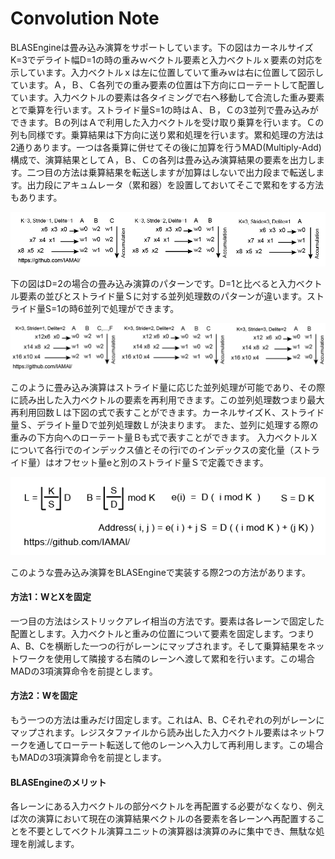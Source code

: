 # Convolution Note

BLASEngineは畳み込み演算をサポートしています。下の図はカーネルサイズK=3でデライト幅D=1の時の重みｗベクトル要素と入力ベクトルｘ要素の対応を示しています。入力ベクトルｘは左に位置していて重みｗは右に位置して図示しています。Ａ，Ｂ、Ｃ各列での重み要素の位置は下方向にローテートして配置しています。入力ベクトルの要素は各タイミングで右へ移動して合流した重み要素とで乗算を行います。ストライド量S=1の時はＡ、Ｂ，Ｃの3並列で畳み込みができます。Ｂの列はＡで利用した入力ベクトルを受け取り乗算を行います。Ｃの列も同様です。乗算結果は下方向に送り累和処理を行います。累和処理の方法は2通りあります。一つは各乗算に併せてその後に加算を行うMAD(Multiply-Add)構成で、演算結果としてＡ，Ｂ、Ｃの各列は畳み込み演算結果の要素を出力します。二つ目の方法は乗算結果を転送しますが加算はしないで出力段まで転送します。出力段にアキュムレータ（累和器）を設置しておいてそこで累和をする方法もあります。


<div align="center">
  <img src="https://github.com/IAMAl/BLASEngine/blob/main/notes/ExecConcept/figures/1DConvK3D1.png"
       alt="HTML image alt text"
       title="1D Convolution (K=3, Delite=1)"
       width="700px"
  />
</div>


下の図はD=2の場合の畳み込み演算のパターンです。D=1と比べると入力ベクトル要素の並びとストライド量Ｓに対する並列処理数のパターンが違います。ストライド量S=1の時6並列で処理ができます。


<div align="center">
  <img src="https://github.com/IAMAl/BLASEngine/blob/main/notes/ExecConcept/figures/1DConvK3D2.png"
       alt="HTML image alt text"
       title="1D Convolution (K=3, Delite=2)"
       width="700px"
  />
</div>


このように畳み込み演算はストライド量に応じた並列処理が可能であり、その際に読み出した入力ベクトルの要素を再利用できます。この並列処理数つまり最大再利用回数Ｌは下図の式で表すことができます。カーネルサイズＫ、ストライド量Ｓ、デライト量Ｄで並列処理数Ｌが決まります。
また、並列に処理する際の重みの下方向へのローテート量Ｂも式で表すことができます。
入力ベクトルＸについて各行iでのインデックス値とその行iでのインデックスの変化量（ストライド量）はオフセット量eと別のストライド量Ｓで定義できます。


<div align="center">
  <img src="https://github.com/IAMAl/BLASEngine/blob/main/notes/ExecConcept/figures/ConvConfigParams.png"
       alt="HTML image alt text"
       title="Parameters for Convolution"
       width="550px"
  />
</div>


このような畳み込み演算をBLASEngineで実装する際2つの方法があります。


#### 方法1：WとXを固定

一つ目の方法はシストリックアレイ相当の方法です。要素は各レーンで固定した配置とします。入力ベクトルと重みの位置について要素を固定します。つまりA、B、Cを横断した一つの行がレーンにマップされます。そして乗算結果をネットワークを使用して隣接する右隣のレーンへ渡して累和を行います。この場合MADの3項演算命令を前提とします。


#### 方法2：Wを固定

もう一つの方法は重みだけ固定します。これはA、B、Cそれぞれの列がレーンにマップされます。レジスタファイルから読み出した入力ベクトル要素はネットワークを通してローテート転送して他のレーンへ入力して再利用します。この場合もMADの3項演算命令を前提とします。


#### BLASEngineのメリット

各レーンにある入力ベクトルの部分ベクトルを再配置する必要がなくなり、例えば次の演算において現在の演算結果ベクトルの各要素を各レーンへ再配置することを不要としてベクトル演算ユニットの演算器は演算のみに集中でき、無駄な処理を削減します。